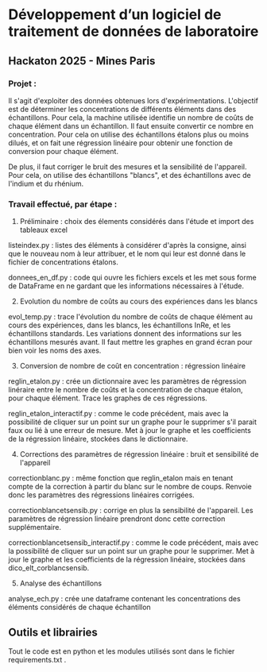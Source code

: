 # Développement d’un logiciel de traitement de données de laboratoire
## Hackaton 2025 - Mines Paris

### Projet :

Il s'agit d'exploiter des données obtenues lors d'expérimentations. L'objectif est de déterminer les concentrations de différents éléments dans des échantillons. Pour cela, la machine utilisée identifie un nombre de coûts de chaque élément dans un échantillon. Il faut ensuite convertir ce nombre en concentration. Pour cela on utilise des échantillons étalons plus ou moins dilués, et on fait une régression linéaire pour obtenir une fonction de conversion pour chaque élément. 

De plus, il faut corriger le bruit des mesures et la sensibilité de l'appareil. Pour cela, on utilise des échantillons "blancs", et des échantillons avec de l'indium et du rhénium.

### Travail effectué, par étape :

1. Préliminaire : choix des élements considérés dans l'étude et import des tableaux excel

listeindex.py : listes des éléments à considérer d'après la consigne, ainsi que le nouveau nom à leur attribuer, et le nom qui leur est donné dans le fichier de concentrations étalons.

donnees_en_df.py : code qui ouvre les fichiers excels et les met sous forme de DataFrame en ne gardant que les informations nécessaires à l'étude.

2. Evolution du nombre de coûts au cours des expériences dans les blancs

evol_temp.py : trace l'évolution du nombre de coûts de chaque élément au cours des expériences, dans les blancs, les échantillons InRe, et les échantillons standards. Les variations donnent des informations sur les échantillons mesurés avant. Il faut mettre les graphes en grand écran pour bien voir les noms des axes. 

3. Conversion de nombre de coût en concentration : régression linéaire

reglin_etalon.py : crée un dictionnaire avec les paramètres de régression linéraire entre le nombre de coûts et la concentration de chaque étalon, pour chaque élément.  Trace les graphes de ces régressions.

reglin_etalon_interactif.py : comme le code précédent, mais avec la possibilité de cliquer sur un point sur un graphe pour le supprimer s'il parait faux ou lié à une erreur de mesure. Met à jour le graphe et les coefficients de la régression linéaire, stockées dans le dictionnaire.

4. Corrections des paramètres de régression linéaire : bruit et sensibilité de l'appareil

correctionblanc.py : même fonction que reglin_etalon mais en tenant compte de la correction à partir du blanc sur le nombre de coups. Renvoie donc les paramètres des régressions linéaires corrigées.

correctionblancetsensib.py : corrige en plus la sensibilité de l'appareil. Les paramètres de régression linéaire prendront donc cette correction supplémentaire.

correctionblancetsensib_interactif.py : comme le code précédent, mais avec la possibilité de cliquer sur un point sur un graphe pour le supprimer. Met à jour le graphe et les coefficients de la régression linéaire, stockées dans dico_elt_corblancsensib.

5. Analyse des échantillons 

analyse_ech.py : crée une dataframe contenant les concentrations des éléments considérés de chaque échantillon

## Outils et librairies

Tout le code est en python et les modules utilisés sont dans le fichier requirements.txt .